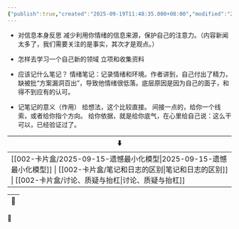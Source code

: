 ```yaml
---
{"publish":true,"created":"2025-09-19T11:48:35.000+08:00","modified":"2025-09-19T11:48:35.000+08:00","cssclasses":""}
---
```



- 对信息本身反思
减少利用你情绪的信息来源，保护自己的注意力。（内容新闻太多了，我们需要关注的是事实，其次才是观点。）

- 怎样去学习一个自己新的领域
立项和收集资料

- 应该记什么笔记？
情绪笔记：记录情绪和环境。作者讲到，自己付出了精力，缺被批“方案漏洞百出”，导致他情绪很低落。底层原因是因为自己的面子，和得不到应有的认可。

- 记笔记的意义（作用）
给想法，这个比较直接。
间接一点的，给你一个线索，或者给你指个方向。
给你依据，就是给你底气，在心里给自己说：这么干可以，已经验证过了。

| ⬇️                                                                                                                              |
| ------------------------------------------------------------------------------------------------------------------------------- |
| [[002-卡片盒/2025-09-15-遗憾最小化模型\|2025-09-15-遗憾最小化模型]] \| [[002-卡片盒/笔记和日志的区别\|笔记和日志的区别]] \| [[002-卡片盒/讨论、质疑与抬杠\|讨论、质疑与抬杠]] |


| 🔗 |
| -- |


🌴